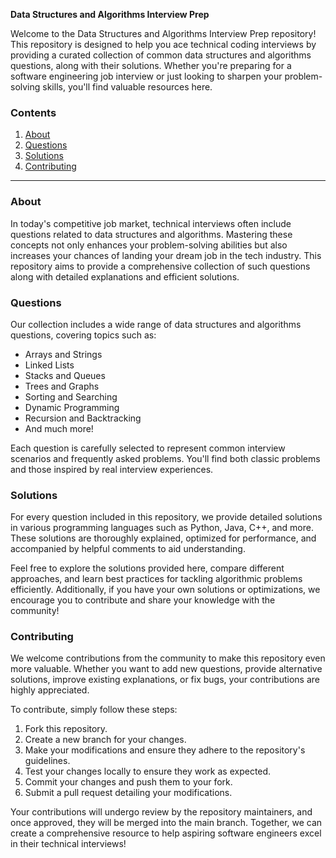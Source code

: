 **Data Structures and Algorithms Interview Prep**

Welcome to the Data Structures and Algorithms Interview Prep repository! This repository is designed to help you ace technical coding interviews by providing a curated collection of common data structures and algorithms questions, along with their solutions. Whether you're preparing for a software engineering job interview or just looking to sharpen your problem-solving skills, you'll find valuable resources here.

### Contents

1. [About](#about)
2. [Questions](#questions)
3. [Solutions](#solutions)
4. [Contributing](#contributing)

---

### About

In today's competitive job market, technical interviews often include questions related to data structures and algorithms. Mastering these concepts not only enhances your problem-solving abilities but also increases your chances of landing your dream job in the tech industry. This repository aims to provide a comprehensive collection of such questions along with detailed explanations and efficient solutions.

### Questions

Our collection includes a wide range of data structures and algorithms questions, covering topics such as:

- Arrays and Strings
- Linked Lists
- Stacks and Queues
- Trees and Graphs
- Sorting and Searching
- Dynamic Programming
- Recursion and Backtracking
- And much more!

Each question is carefully selected to represent common interview scenarios and frequently asked problems. You'll find both classic problems and those inspired by real interview experiences.

### Solutions

For every question included in this repository, we provide detailed solutions in various programming languages such as Python, Java, C++, and more. These solutions are thoroughly explained, optimized for performance, and accompanied by helpful comments to aid understanding.

Feel free to explore the solutions provided here, compare different approaches, and learn best practices for tackling algorithmic problems efficiently. Additionally, if you have your own solutions or optimizations, we encourage you to contribute and share your knowledge with the community!

### Contributing

We welcome contributions from the community to make this repository even more valuable. Whether you want to add new questions, provide alternative solutions, improve existing explanations, or fix bugs, your contributions are highly appreciated.

To contribute, simply follow these steps:

1. Fork this repository.
2. Create a new branch for your changes.
3. Make your modifications and ensure they adhere to the repository's guidelines.
4. Test your changes locally to ensure they work as expected.
5. Commit your changes and push them to your fork.
6. Submit a pull request detailing your modifications.

Your contributions will undergo review by the repository maintainers, and once approved, they will be merged into the main branch. Together, we can create a comprehensive resource to help aspiring software engineers excel in their technical interviews!
